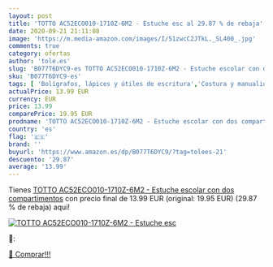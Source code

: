 ```yaml
---
layout: post
title: 'TOTTO AC52ECO010-1710Z-6M2 - Estuche esc al 29.87 % de rebaja'
date: 2020-09-21 21:11:08
image: 'https://m.media-amazon.com/images/I/51zwcC2JTkL._SL400_.jpg'
comments: true
category: ofertas
author: 'tole.es'
slug: 'B077T6DYC9-es TOTTO AC52ECO010-1710Z-6M2 - Estuche escolar con dos...'
sku: 'B077T6DYC9-es'
tags: [ 'Bolígrafos, lápices y útiles de escritura','Costura y manualidades','Dibujo','Hogar y cocina','Lápices','Marcadores','Materiales de dibujo','Oficina y papelería','Portaminas','Rotuladores y subrayadores','Subrayadores','escolar', ]
actualPrice: 13.99 EUR
currency: EUR
price: 13.99
comparePrice: 19.95 EUR
prodname: 'TOTTO AC52ECO010-1710Z-6M2 - Estuche escolar con dos compartimentos'
country: 'es'
flag: '🇪🇸'
brand: ''
buyurl: 'https://www.amazon.es/dp/B077T6DYC9/?tag=tolees-21'
descuento: '29.87'
average: '13.99'
---
```


Tienes [TOTTO AC52ECO010-1710Z-6M2 - Estuche escolar con dos compartimentos](https://www.amazon.es/dp/B077T6DYC9/?tag=tolees-21) con precio final de  13.99 EUR (original: 19.95 EUR) (29.87 %  de rebaja) aqui!

[![TOTTO AC52ECO010-1710Z-6M2 - Estuche esc](https://m.media-amazon.com/images/I/51zwcC2JTkL._SL400_.jpg)](https://www.amazon.es/dp/B077T6DYC9/?tag=tolees-21)

🔎:


[🛒 Comprar!!!](https://www.amazon.es/dp/B077T6DYC9/?tag=tolees-21)
